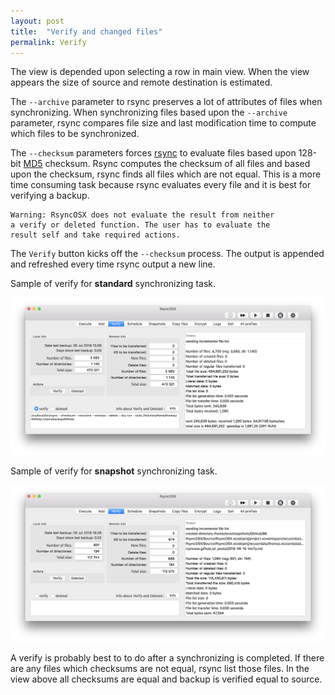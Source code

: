 ```yaml
---
layout: post
title:  "Verify and changed files"
permalink: Verify
---
```

The view is depended upon selecting a row in main view. When the view appears the size of source and remote destination is estimated.

The `--archive` parameter to rsync preserves a lot of attributes of files when synchronizing. When synchronizing files based upon the `--archive` parameter, rsync compares file size and last modification time to compute which files to be synchronized.

The `--checksum` parameters forces [rsync](https://en.wikipedia.org/wiki/Rsync) to evaluate files based upon 128-bit [MD5](https://en.wikipedia.org/wiki/MD5) checksum. Rsync computes the checksum of all files and based upon the checksum, rsync finds all files which are not equal. This is a more time consuming task because rsync evaluates every file and it is best for verifying a backup.

```
Warning: RsyncOSX does not evaluate the result from neither
a verify or deleted function. The user has to evaluate the
result self and take required actions. 
```

The `Verify` button kicks off the `--checksum` process. The output is appended and refreshed every time rsync output a new line.

Sample of verify for **standard** synchronizing task.

![](/images/RsyncOSX/master/verify/verify.png)

Sample of verify for **snapshot** synchronizing task.

![](/images/RsyncOSX/master/verify/snapshot.png)

A verify is probably best to to do after a synchronizing is completed. If there are any files which checksums are not equal, rsync list those files. In the view above all checksums are equal and backup is verified equal to source.
